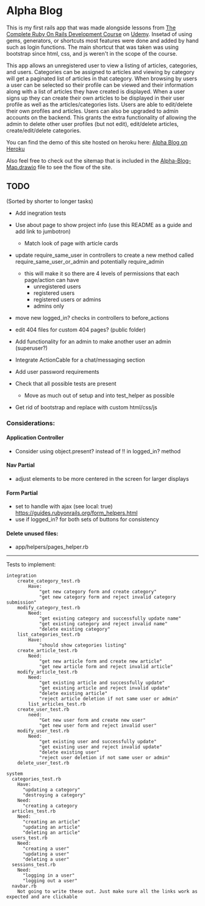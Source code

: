 # Alpha Blog
This is my first rails app that was made alongside lessons from [The Complete Ruby On Rails Development Course](https://www.udemy.com/share/101swcB0IbdlxWRXw=/) on [Udemy](https://udemy.com/). Insetad of using gems, generators, or shortcuts most features were done and added by hand such as login functions. The main shortcut that was taken was using bootstrap since html, css, and js weren't in the scope of the course.

This app allows an unregistered user to view a listing of articles, categories, and users. Categories can be assigned to articles and viewing by category will get a paginated list of articles in that category. When browsing by users a user can be selected so their profile can be viewed and their information along with a list of articles they have created is displayed. When a user signs up they can create their own articles to be displayed in their user profile as well as the articles/categories lists. Users are able to edit/delete their own profiles and articles. Users can also be upgraded to admin accounts on the backend. This grants the extra functionality of allowing the admin to delete other user profiles (but not edit), edit/delete articles, create/edit/delete categories.

You can find the demo of this site hosted on heroku here: [Alpha Blog on Heroku](https://alpha-blog-jt2.herokuapp.com/)

Also feel free to check out the sitemap that is included in the [Alpha-Blog-Map.drawio](Alpha-Blog-Map.drawio) file to see the flow of the site.



## TODO
(Sorted by shorter to longer tasks)

* Add inegration tests

* Use about page to show project info (use this README as a guide and add link to jumbotron)
	* Match look of page with article cards

* update require_same_user in controllers to create a new method called require_same_user_or_admin and potentially require_admin
  * this will make it so there are 4 levels of permissions that each page/action can have
    * unregistered users
    * registered users
    * registered users or admins
    * admins only

* move new logged_in? checks in controllers to before_actions

* edit 404 files for custom 404 pages? (public folder)

* Add functionality for an admin to make another user an admin (superuser?)

* Integrate ActionCable for a chat/messaging section

* Add user password requirements

* Check that all possible tests are present
  * Move as much out of setup and into test_helper as possible

* Get rid of bootstrap and replace with custom html/css/js

### Considerations:

#### Application Controller
* Consider using object.present? instead of !! in logged_in? method

#### Nav Partial
* adjust elements to be more centered in the screen for larger displays

#### Form Partial
* set to handle with ajax (see local: true) https://guides.rubyonrails.org/form_helpers.html
* use if logged_in? for both sets of buttons for consistency

#### Delete unused files:
* app/helpers/pages_helper.rb



------------------------------
Tests to implement:

    integration
    	create_category_test.rb
    		Have:
    			"get new category form and create category"
    			"get new category form and reject invalid category submission"
    	modify_category_test.rb
    		Need:
    			"get existing category and successfully update name"
    			"get existing category and reject invalid name"
    			"delete existing category"
    	list_categories_test.rb
    		Have:
    			"should show categories listing"
    	create_article_test.rb
    		Need:
    			"get new article form and create new article"
    			"get new article form and reject invalid article"
    	modify_article_test.rb
    		Need:
    			"get existing article and successfully update"
    			"get existing article and reject invalid update"
    			"delete existing article"
    			"reject article deletion if not same user or admin"
			list_articles_test.rb
    	create_user_test.rb
    		need:
    			"Get new user form and create new user"
    			"get new user form and reject invalid user"
    	modify_user_test.rb
    		Need:
    			"get existing user and successfully update"
    			"get existing user and reject invalid update"
    			"delete existing user"
    			"reject user deletion if not same user or admin"
    	delete_user_test.rb
    	
    system
      categories_test.rb
        Have:
          "updating a category"
          "destroying a category"
        Need:
          "creating a category
      articles_test.rb
        Need:
          "creating an article"
          "updating an article"
          "deleting an article"
      users_test.rb
        Need:
          "creating a user"
          "updating a user"
          "deleting a user"
      sessions_test.rb
        Need:
          "logging in a user"
          "logging out a user"
      navbar.rb
        Not going to write these out. Just make sure all the links work as expected and are clickable